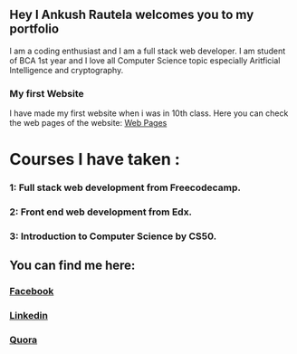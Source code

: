## Hey I Ankush Rautela welcomes you to my portfolio

I am a coding enthusiast and I am a full stack web developer. I am student of BCA 1st year and I love all Computer Science topic especially Aritficial Intelligence and cryptography. 



### My first Website

I have made my first website when i was in 10th class. 
Here you can check the web pages of the website: [Web Pages](https://github.com/warlock40/Kanvashram-web-pages)


# Courses I have taken : 

### 1: Full stack web development from Freecodecamp.
### 2: Front end web development from Edx.
### 3: Introduction to Computer Science by CS50.

## You can find me here:

### [Facebook](https://www.facebook.com/ankushhackwalock123)
### [Linkedin](https://www.linkedin.com/in/ankush-rautela-394b45142/)
### [Quora](https://www.quora.com/profile/Ankush-Rautela)
